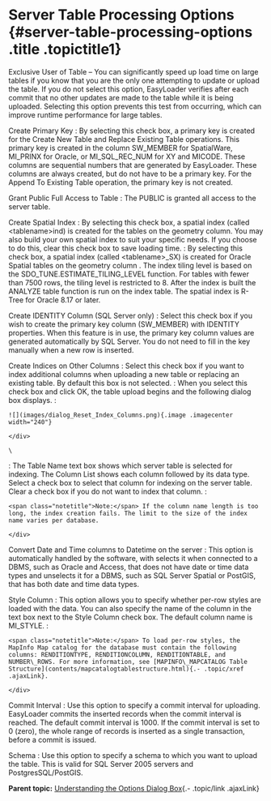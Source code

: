 Server Table Processing Options {#server-table-processing-options .title .topictitle1}
===============================

<div class="body conbody">

<span class="ph uicontrol">Exclusive User of Table</span> – You can significantly speed up load time on large tables if you know that you are the only one attempting to update or upload the table. If you do not select this option, EasyLoader verifies after each commit that no other updates are made to the table while it is being uploaded. Selecting this option prevents this test from occurring, which can improve runtime performance for large tables.

<span class="ph uicontrol">Create Primary Key</span>
:   By selecting this check box, a primary key is created for the <span class="ph uicontrol">Create New Table</span> and <span class="ph uicontrol">Replace Existing Table</span> operations. This primary key is created in the column SW\_MEMBER for SpatialWare, MI\_PRINX for Oracle, or MI\_SQL\_REC\_NUM for XY and MICODE. These columns are sequential numbers that are generated by EasyLoader. These columns are always created, but do not have to be a primary key. For the Append To Existing Table operation, the primary key is not created.

<span class="ph uicontrol">Grant Public Full Access to Table</span>
:   The PUBLIC is granted all access to the server table.

<span class="ph uicontrol">Create Spatial Index</span>
:   By selecting this check box, a spatial index (called &lt;tablename&gt;ind) is created for the tables on the geometry column. You may also build your own spatial index to suit your specific needs. If you choose to do this, clear this check box to save loading time.
:   By selecting this check box, a spatial index (called &lt;tablename&gt;\_SX) is created for Oracle Spatial tables on the geometry column . The index tiling level is based on the SDO\_TUNE.ESTIMATE\_TILING\_LEVEL function. For tables with fewer than 7500 rows, the tiling level is restricted to 8. After the index is built the ANALYZE table function is run on the index table. The spatial index is R-Tree for Oracle 8.17 or later.

<span class="ph uicontrol">Create IDENTITY Column (SQL Server only)</span>
:   Select this check box if you wish to create the primary key column (SW\_MEMBER) with IDENTITY properties. When this feature is in use, the primary key column values are generated automatically by SQL Server. You do not need to fill in the key manually when a new row is inserted.

<span class="ph uicontrol">Create Indices on Other Columns</span>
:   Select this check box if you want to index additional columns when uploading a new table or replacing an existing table. By default this box is not selected.
:   When you select this check box and click <span class="ph uicontrol">OK</span>, the table upload begins and the following dialog box displays.
:   \
    <div class="imagecenter">

    ![](images/dialog_Reset_Index_Columns.png){.image .imagecenter width="240"}

    </div>

    \
:   The <span class="ph uicontrol">Table Name</span> text box shows which server table is selected for indexing. The <span class="ph uicontrol">Column List</span> shows each column followed by its data type. Select a check box to select that column for indexing on the server table. Clear a check box if you do not want to index that column.
:   <div class="note note">

    <span class="notetitle">Note:</span> If the column name length is too long, the index creation fails. The limit to the size of the index name varies per database.

    </div>

<span class="ph uicontrol">Convert Date and Time columns to Datetime on the server</span>
:   This option is automatically handled by the software, with selects it when connected to a DBMS, such as Oracle and Access, that does not have date or time data types and unselects it for a DBMS, such as SQL Server Spatial or PostGIS, that has both date and time data types.

<span class="ph uicontrol">Style Column</span>
:   This option allows you to specify whether per-row styles are loaded with the data. You can also specify the name of the column in the text box next to the <span class="ph uicontrol">Style Column</span> check box. The default column name is MI\_STYLE.
:   <div class="note note">

    <span class="notetitle">Note:</span> To load per-row styles, the MapInfo Map catalog for the database must contain the following columns: RENDITIONTYPE, RENDITIONCOLUMN, RENDITIONTABLE, and NUMBER\_ROWS. For more information, see [MAPINFO\_MAPCATALOG Table Structure](contents/mapcatalogtablestructure.html){.- .topic/xref .ajaxLink}.

    </div>

<span class="ph uicontrol">Commit Interval</span>
:   Use this option to specify a commit interval for uploading. EasyLoader commits the inserted records when the commit interval is reached. The default commit interval is 1000. If the commit interval is set to 0 (zero), the whole range of records is inserted as a single transaction, before a commit is issued.

<span class="ph uicontrol">Schema</span>
:   Use this option to specify a schema to which you want to upload the table. This is valid for SQL Server 2005 servers and PostgresSQL/PostGIS.

</div>

<div class="related-links" functx="http://www.functx.com">

<div class="related-links-title">

</div>

<div class="familylinks">

<div class="parentlink">

**Parent topic:** [Understanding the Options Dialog Box](contents/../contents/understandingoptionsdialog.html){.- .topic/link .ajaxLink}

</div>

</div>

</div>
